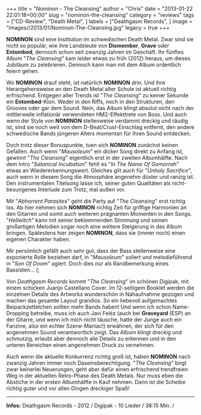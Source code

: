 +++
title = "Nominon - The Cleansing"
author = "Chris"
date = "2013-01-22 22:01:18+00:00"
slug = "nominon-the-cleansing"
category = "reviews"
tags = ["CD-Review", "Death Metal", ]
labels = ["Deathgasm Records", ]
image = "images//2013/01/Nominon-The-Cleansing.jpg"
legacy = true
+++

**NOMINON** sind eine Institution im schwedischen Death Metal. Zwar sind sie nicht so populär, wie ihre Landsleute von **Dismember**, **Grave** oder **Entombed**, dennoch schon seit zwanzig Jahren im Geschäft. Ihr fünftes Album "_The Cleansing_" kam leider etwas zu früh (2012) heraus, um dieses Jubiläum zu zelebrieren. Dennoch kann man mit dem Album ordentlich feiern gehen.

Wo **NOMINON** drauf steht, ist natürlich **NOMINON** drin. Und ihre Herangehensweise an den Death Metal alter Schule ist aktuell richtig erfrischend. Entgegen aller Trends ist "_The Cleansing_" zu keiner Sekunde ein **Entombed**-Klon. Weder in den Riffs, noch in den Strukturen, den Grooves oder gar dem Sound. Nein, das Album klingt  absolut nicht nach der mittlerweile inflationär verwendeten HM2-Effekttrete von Boss. Und auch wenn der Style von **NOMINON** stellenweise verdammt dreckig und räudig ist, sind sie noch weit von dem D-Beat/Crust-Einschlag entfernt, den andere schwedische Bands jüngeren Alters momentan für ihren Sound entdecken.

Doch trotz dieser Bonuspunkte, tuen sich **NOMINON** zunächst keinen Gefallen. Auch wenn "_Mausoleum_" ein dicker Song direkt zu Anfang ist, gewinnt "_The Cleansing_" eigentlich erst in der zweiten Albumhälfte. Nach dem Intro "_Satanical Incubation_" fehlt es "_In The Name Of Gomorrah_" etwas an Wiedererkennungswert. Gleiches gilt auch für "_Unholy Sacrifice_", auch wenn in diesem Song die Atmosphäre angenehm düster und ranzig ist. Den instrumentalen Titelsong lasse ich, seiner guten Qualitäten als nicht-besungenes Interlude zum Trotz, mal außen vor.

Mit "_Abhorrent Parasites_" geht die Party auf "_The Cleansing_" erst richtig los. Ab hier nehmen sich **NOMINON** richtig Zeit für griffige Harmonien an den Gitarren und somit auch weiteren prägnanten Momenten in den Songs. "_Hellwitch_" kann mit seiner beklemmenden Stimmung und seinen großartigen Melodien sogar noch eine weitere Steigerung in das Album bringen. Spätestens hier zeigen **NOMINON**, dass sie (immer noch) einen eigenen Charakter haben.

Mir persönlich gefällt auch sehr gut, dass der Bass stellenweise eine exponierte Rolle beziehen darf, in "_Mausoleum_" soliert und melodieführend in "_Son Of Doom_" agiert. Doch dies nur als Randbemerkung eines Bassisten... (;

Von _Deathgasm Records_ kommt "_The Cleansing_" im schönen Digipak, mit einem schicken Juanjo Castellano Cover. Im 12-seitigem Booklet werden die einzelnen Details des Artworks wunderschön in Nahaufnahme gezogen und machen das gesamte Layout grandios. So ein liebevoll aufgemachtes Beipackzettelchen sollten mehr Bands haben! Und wenn ich schon Name-Dropping betreibe, muss ich auch Javi Feléz (auch bei **Graveyard** (ESP) an der Gitarre, und wenn ich mich nicht täusche, hatte der Junge auch ein Fanzine, also ein echter Szene-Maniac!) erwähnen, der sich für den angenehmen Sound verantwortlich zeigt. Das Album klingt dreckig und schmutzig, erlaubt aber dennoch alle Details zu erkennen und in den unteren Bereichen einen angenehmen Druck zu vernehmen.

Auch wenn die aktuelle Konkurrenz richtig groß ist, haben **NOMINON** nach zwanzig Jahren immer noch Daseinsberechtigung. "_The Cleansing_" birgt zwar keinerlei Neuerungen, geht aber dafür einen erfrischend trendfreien Weg in der aktuellen Retro-Phase des Death Metals. Nur muss eben die Abstiche in der ersten Albumhälfte in Kauf nehmen. Dann ist die Scheibe richtig guter und vor allen Dingen dreckiger Spaß!



---
**Infos:**
Deathgasm Records - 2012 / 
Digipak - 10 Lieder / 38:15 Min. / 
